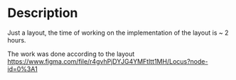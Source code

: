 # Description

Just a layout, the time of working on the implementation of the layout is ~ 2 hours.

The work was done according to the layout https://www.figma.com/file/r4gvhPjDYJG4YMFtltt1MH/Locus?node-id=0%3A1